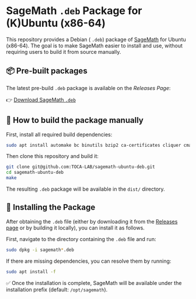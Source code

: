 # SageMath `.deb` Package for (K)Ubuntu (x86-64)

This repository provides a Debian ( `.deb`) package of
[SageMath](https://www.sagemath.org/) for Ubuntu (x86-64).
The goal is to make SageMath easier to install and use, without requiring users
to build it from source manually.




## 📦 Pre-built packages 

The latest pre-build `.deb` package is available on the *Releases Page*:

👉 [Download SageMath `.deb`](https://github.com/TOCA-LAB/sagemath-ubuntu-deb/releases/)


## 🔧 How to build the package manually

First, install all required build dependencies:

```bash
sudo apt install automake bc binutils bzip2 ca-certificates cliquer cmake curl ecl eclib-tools fflas-ffpack flintqs g++ gengetopt gfan gfortran git glpk-utils gmp-ecm lcalc libatomic-ops-dev libboost-dev libbraiding-dev libbz2-dev libcdd-dev libcdd-tools libcliquer-dev libcurl4-openssl-dev libec-dev libecm-dev libffi-dev libflint-dev libfreetype-dev libgc-dev libgd-dev libgf2x-dev libgiac-dev libgivaro-dev libglpk-dev libgmp-dev libgsl-dev libhomfly-dev libiml-dev liblfunction-dev liblrcalc-dev liblzma-dev libm4rie-dev libmpc-dev libmpfi-dev libmpfr-dev libncurses-dev libntl-dev libopenblas-dev libpari-dev libpcre3-dev libplanarity-dev libppl-dev libprimesieve-dev libpython3-dev libqhull-dev libreadline-dev librw-dev libsingular4-dev libsqlite3-dev libssl-dev libsuitesparse-dev libsymmetrica2-dev zlib1g-dev libzmq3-dev libzn-poly-dev m4 make nauty openssl palp pari-doc pari-elldata pari-galdata pari-galpol pari-gp2c pari-seadata patch perl pkg-config planarity ppl-dev python3-setuptools python3-venv r-base-dev r-cran-lattice singular sqlite3 sympow tachyon tar tox xcas xz-utils texlive-latex-extra texlive-xetex latexmk pandoc dvipng
```

Then clone this repository and build it:

```bash
git clone git@github.com:TOCA-LAB/sagemath-ubuntu-deb.git
cd sagemath-ubuntu-deb
make
```

The resulting `.deb` package will be available in the `dist/` directory.

## 🚀 Installing the Package

After obtaining the `.deb` file (either by downloading it from the [Releases
page](https://github.com/TOCA-LAB/sagemath-ubuntu-deb/releases) or by building
it locally), you can install it as follows.  

First, navigate to the directory containing the `.deb` file and run:

```bash
sudo dpkg -i sagemath*.deb
```
If there are missing dependencies, you can resolve them by running:

```bash
sudo apt install -f
```

✅ Once the installation is complete, SageMath will be available under the
installation prefix (default: `/opt/sagemath`).


